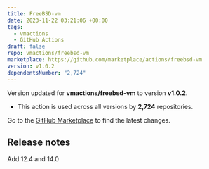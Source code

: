 ```yaml
---
title: FreeBSD-vm
date: 2023-11-22 03:21:06 +00:00
tags:
  - vmactions
  - GitHub Actions
draft: false
repo: vmactions/freebsd-vm
marketplace: https://github.com/marketplace/actions/freebsd-vm
version: v1.0.2
dependentsNumber: "2,724"
---
```



Version updated for **vmactions/freebsd-vm** to version **v1.0.2**.
- This action is used across all versions by **2,724** repositories.

Go to the [GitHub Marketplace](https://github.com/marketplace/actions/freebsd-vm) to find the latest changes.

## Release notes

Add 12.4 and 14.0
